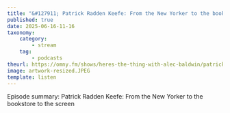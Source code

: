```yaml
---
title: "&#127911; Patrick Radden Keefe: From the New Yorker to the bookstore to the screen"
published: true
date: 2025-06-16-11-16
taxonomy:
    category:
        - stream
    tag:
        - podcasts
theurl: https://omny.fm/shows/heres-the-thing-with-alec-baldwin/patrick-radden-keefe-from-the-new-yorker-to-the-bookstore-to-the-screen
image: artwork-resized.JPEG
template: listen
---
```


Episode summary: Patrick Radden Keefe: From the New Yorker to the bookstore to the screen
